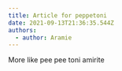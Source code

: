 ```yaml
---
title: Article for peppetoni
date: 2021-09-13T21:36:35.544Z
authors:
  - author: Aramie
---
```

More like pee pee toni amirite
